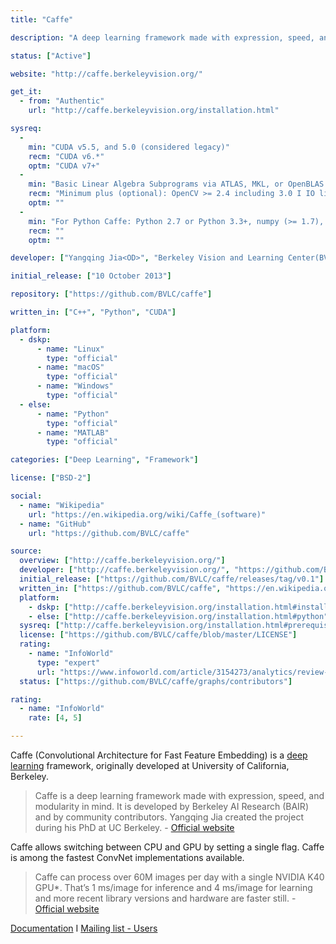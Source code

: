 ```yaml
---
title: "Caffe"

description: "A deep learning framework made with expression, speed, and modularity in mind"

status: ["Active"]

website: "http://caffe.berkeleyvision.org/"

get_it:
  - from: "Authentic"
    url: "http://caffe.berkeleyvision.org/installation.html"

sysreq:
  -
    min: "CUDA v5.5, and 5.0 (considered legacy)"
    recm: "CUDA v6.*"
    optm: "CUDA v7+"
  -
    min: "Basic Linear Algebra Subprograms via ATLAS, MKL, or OpenBLAS I Boost >= 1.55 I protobuf, glog, gflags, hdf5"
    recm: "Minimum plus (optional): OpenCV >= 2.4 including 3.0 I IO libraries: lmdb, leveldb (note: leveldb requires snappy) I cuDNN for GPU acceleration (v6)"
    optm: ""
  -
    min: "For Python Caffe: Python 2.7 or Python 3.3+, numpy (>= 1.7), boost-provided boost.python I For MATLAB Caffe: MATLAB with the mex compiler."
    recm: ""
    optm: ""

developer: ["Yangqing Jia<OD>", "Berkeley Vision and Learning Center(BVLC)/Berkeley AI Research(BAIR)"]

initial_release: ["10 October 2013"]

repository: ["https://github.com/BVLC/caffe"]

written_in: ["C++", "Python", "CUDA"]

platform:
  - dskp:
      - name: "Linux"
        type: "official"
      - name: "macOS"
        type: "official"
      - name: "Windows"
        type: "official"
  - else:
      - name: "Python"
        type: "official"
      - name: "MATLAB"
        type: "official"

categories: ["Deep Learning", "Framework"]

license: ["BSD-2"]

social:
  - name: "Wikipedia"
    url: "https://en.wikipedia.org/wiki/Caffe_(software)"
  - name: "GitHub"
    url: "https://github.com/BVLC/caffe"

source:
  overview: ["http://caffe.berkeleyvision.org/"]
  developer: ["http://caffe.berkeleyvision.org/", "https://github.com/BVLC/caffe/blob/master/README.md#caffe"]
  initial_release: ["https://github.com/BVLC/caffe/releases/tag/v0.1"]
  written_in: ["https://github.com/BVLC/caffe", "https://en.wikipedia.org/w/index.php?title=Caffe_(software)&oldid=881123611"]
  platform:
    - dskp: ["http://caffe.berkeleyvision.org/installation.html#installation"]
    - else: ["http://caffe.berkeleyvision.org/installation.html#python", "http://caffe.berkeleyvision.org/installation.html#matlab"]
  sysreq: ["http://caffe.berkeleyvision.org/installation.html#prerequisites"]
  license: ["https://github.com/BVLC/caffe/blob/master/LICENSE"]
  rating:
    - name: "InfoWorld"
      type: "expert"
      url: "https://www.infoworld.com/article/3154273/analytics/review-caffe-deep-learning-conquers-image-classification.html"
  status: ["https://github.com/BVLC/caffe/graphs/contributors"]

rating:
  - name: "InfoWorld"
    rate: [4, 5]

---
```

  Caffe (Convolutional Architecture for Fast Feature Embedding) is a [deep learning](/categories/deep-learning) framework, originally developed at University of California, Berkeley.
  
  > Caffe is a deep learning framework made with expression, speed, and modularity in mind. It is developed by Berkeley AI Research (BAIR) and by community contributors. Yangqing Jia created the project during his PhD at UC Berkeley.
  > \- [Official website](http://caffe.berkeleyvision.org/#caffe)
  
  Caffe allows switching between CPU and GPU by setting a single flag. Caffe is among the fastest ConvNet implementations available.
  > Caffe can process over 60M images per day with a single NVIDIA K40 GPU*. That’s 1 ms/image for inference and 4 ms/image for learning and more recent library versions and hardware are faster still. \- [Official website](http://caffe.berkeleyvision.org/#why-caffe)
  
  [Documentation](http://caffe.berkeleyvision.org/#Documentation) I [Mailing list - Users](https://groups.google.com/forum/#!forum/caffe-users)
